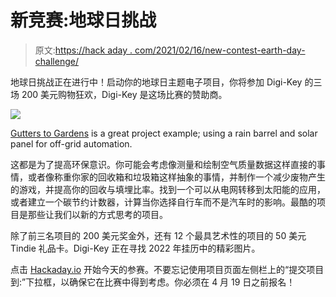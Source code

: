 # 新竞赛:地球日挑战

> 原文:[https://hack aday . com/2021/02/16/new-contest-earth-day-challenge/](https://hackaday.com/2021/02/16/new-contest-earth-day-challenge/)

地球日挑战正在进行中！启动你的地球日主题电子项目，你将参加 Digi-Key 的三场 200 美元购物狂欢，Digi-Key 是这场比赛的赞助商。

[![](../Images/8ff6582d08df6b58460e499fa8448d29.png)](https://hackaday.io/project/94611-gutters-to-gardens)

[Gutters to Gardens](https://hackaday.io/project/94611-gutters-to-gardens) is a great project example; using a rain barrel and solar panel for off-grid automation.

这都是为了提高环保意识。你可能会考虑像测量和绘制空气质量数据这样直接的事情，或者像称重你家的回收箱和垃圾箱这样抽象的事情，并制作一个减少废物产生的游戏，并提高你的回收与填埋比率。找到一个可以从电网转移到太阳能的应用，或者建立一个碳节约计数器，计算当你选择自行车而不是汽车时的影响。最酷的项目是那些让我们以新的方式思考的项目。

除了前三名项目的 200 美元奖金外，还有 12 个最具艺术性的项目的 50 美元 Tindie 礼品卡。Digi-Key 正在寻找 2022 年挂历中的精彩图片。

点击 [Hackaday.io](https://hackaday.io/) 开始今天的参赛。不要忘记使用项目页面左侧栏上的“提交项目到:”下拉框，以确保它在比赛中得到考虑。你必须在 4 月 19 日之前报名！
